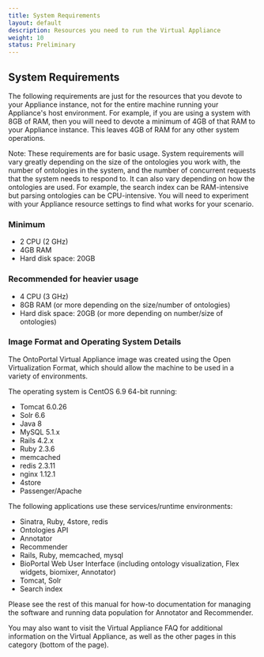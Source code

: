 ```yaml
---
title: System Requirements
layout: default
description: Resources you need to run the Virtual Appliance
weight: 10
status: Preliminary
---
```


## System Requirements
The following requirements are just for the resources that you devote to your Appliance instance, 
not for the entire machine running your Appliance's host environment. 
For example, if you are using a system with 8GB of RAM, 
then you will need to devote a minimum of 4GB of that RAM to your Appliance instance.
This leaves 4GB of RAM for any other system operations.

Note: These requirements are for basic usage. 
System requirements will vary greatly depending on the size of the ontologies you work with, 
the number of ontologies in the system, 
and the number of concurrent requests that the system needs to respond to. 
It can also vary depending on how the ontologies are used. 
For example, the search index can be RAM-intensive but parsing ontologies can be CPU-intensive. 
You will need to experiment with your Appliance resource settings to find what works for your scenario.

### Minimum
* 2 CPU (2 GHz)
* 4GB RAM
* Hard disk space: 20GB

### Recommended for heavier usage
* 4 CPU (3 GHz)
* 8GB RAM (or more depending on the size/number of ontologies)
* Hard disk space: 20GB (or more depending on number/size of ontologies)

### Image Format and Operating System Details

The OntoPortal Virtual Appliance image was created using the Open Virtualization Format, 
which should allow the machine to be used in a variety of environments.

The operating system is CentOS 6.9 64-bit running:
* Tomcat 6.0.26
* Solr 6.6
* Java 8
* MySQL 5.1.x
* Rails 4.2.x
* Ruby 2.3.6
* memcached
* redis 2.3.11
* nginx 1.12.1
* 4store
* Passenger/Apache

The following applications use these services/runtime environments:
* Sinatra, Ruby, 4store, redis
* Ontologies API
* Annotator
* Recommender
* Rails, Ruby, memcached, mysql
* BioPortal Web User Interface (including ontology visualization, Flex widgets, biomixer, Annotator)
* Tomcat, Solr
* Search index

Please see the rest of this manual for how-to documentation 
for managing the software and running data population for Annotator and Recommender.

You may also want to visit the Virtual Appliance FAQ for additional information on the Virtual Appliance, 
as well as the other pages in this category (bottom of the page).
